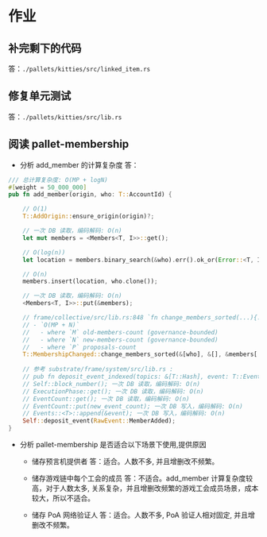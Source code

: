 # 作业

## 补完剩下的代码
答：`./pallets/kitties/src/linked_item.rs`

## 修复单元测试
答：`./pallets/kitties/src/lib.rs`

## 阅读 pallet-membership
* 分析 add_member 的计算复杂度
答：
``` Rust
/// 总计算复杂度: O(MP + logN)
#[weight = 50_000_000]
pub fn add_member(origin, who: T::AccountId) {

	// O(1) 
	T::AddOrigin::ensure_origin(origin)?;

	// 一次 DB 读取，编码解码: O(n)
	let mut members = <Members<T, I>>::get();

	// O(log(n)) 
	let location = members.binary_search(&who).err().ok_or(Error::<T, I>::AlreadyMember)?;

	// O(n)
	members.insert(location, who.clone());

	// 一次 DB 读取，编码解码: O(n)
	<Members<T, I>>::put(&members);

	// frame/collective/src/lib.rs:848 `fn change_members_sorted(...){...}`
	// - `O(MP + N)`
	//   - where `M` old-members-count (governance-bounded)
	//   - where `N` new-members-count (governance-bounded)
	//   - where `P` proposals-count
	T::MembershipChanged::change_members_sorted(&[who], &[], &members[..]);
	
	// 参考 substrate/frame/system/src/lib.rs :
	// pub fn deposit_event_indexed(topics: &[T::Hash], event: T::Event) {...}
	// Self::block_number(); 一次 DB 读取，编码解码: O(n)
	// ExecutionPhase::get(); 一次 DB 读取，编码解码: O(n)
	// EventCount::get(); 一次 DB 读取，编码解码: O(n)
	// EventCount::put(new_event_count); 一次 DB 写入，编码解码: O(n)
	// Events::<T>::append(&event); 一次 DB 写入，编码解码: O(n)
	Self::deposit_event(RawEvent::MemberAdded);
}
```

* 分析 pallet-membership 是否适合以下场景下使用,提供原因
  * 储存预言机提供者
答：适合。人数不多, 并且增删改不频繁。

  * 储存游戏链中每个工会的成员
答：不适合。add_member 计算复杂度较高，对于人数太多, 关系复杂，并且增删改频繁的游戏工会成员场景，成本较大，所以不适合。

  * 储存 PoA 网络验证人
答：适合。人数不多, PoA 验证人相对固定, 并且增删改不频繁。
